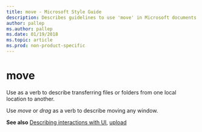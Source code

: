```yaml
---
title: move - Microsoft Style Guide
description: Describes guidelines to use 'move' in Microsoft documents and provides multiple examples.
author: pallep
ms.author: pallep
ms.date: 01/19/2018
ms.topic: article
ms.prod: non-product-specific
---
```


# move

Use as a verb to describe transferring files or folders from one local location to another. 

Use *move* or *drag* as a verb to describe moving any window. 

**See also** [Describing interactions with UI](~/procedures-instructions/describing-interactions-with-ui.md), [upload](~/a-z-word-list-term-collections/u/upload.md)
